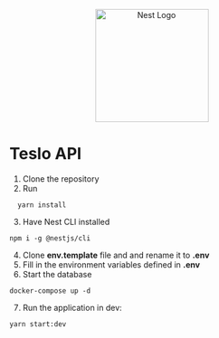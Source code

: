 <p align="center">
  <a href="http://nestjs.com/" target="blank"><img src="https://nestjs.com/img/logo-small.svg" width="200" alt="Nest Logo" /></a>
</p>

# Teslo API

1. Clone the repository
2. Run
```
  yarn install
```
3. Have Nest CLI installed
```
npm i -g @nestjs/cli
```
4. Clone __env.template__ file and and rename it to __.env__
5. Fill in the environment variables defined in __.env__
6. Start the database
```
docker-compose up -d
```
7. Run the application in dev:
```
yarn start:dev
```
